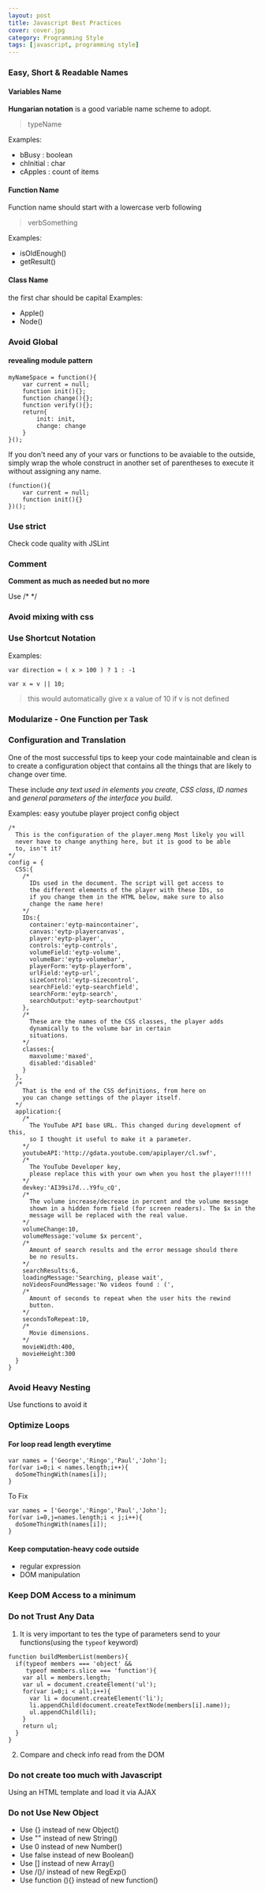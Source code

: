 ```yaml
---
layout: post
title: Javascript Best Practices
cover: cover.jpg
category: Programming Style
tags: [javascript, programming style]
---
```


### Easy, Short & Readable Names

#### Variables Name

**Hungarian notation** is a good variable name scheme to adopt.

> typeName

Examples:
- bBusy : boolean
- chInitial : char
- cApples : count of items

#### Function Name
Function name should start with a lowercase verb following 

>verbSomething

Examples:
- isOldEnough()
- getResult()

#### Class Name
the first char should be capital
Examples:
- Apple()
- Node()

### Avoid Global

#### revealing module pattern

```
myNameSpace = function(){
    var current = null;
    function init(){};
    function change(){};
    function verify(){};
    return{
        init: init,
        change: change
    }
}();
```

If you don't need any of your vars or functions to be avaiable to the outside, simply wrap the whole construct in another set of parentheses to execute it without assigning any name.

```
(function(){
    var current = null;
    function init(){}
})();
```

### Use strict

Check code quality with JSLint

### Comment

**Comment as much as needed but no more**

Use /\* \*/

### Avoid mixing with css

### Use Shortcut Notation

Examples:

```
var direction = ( x > 100 ) ? 1 : -1
```

```
var x = v || 10;
```

> this would automatically give x a value of 10 if v is not defined

### Modularize - One Function per Task

### Configuration and Translation

One of the most successful tips to keep your code maintainable and clean is to create a configuration object that contains all the things that are likely to change over time.

These include *any text used in elements you create*, *CSS class*, *ID names* and *general parameters of the interface you build*.

Examples: easy youtube player project config object

```
/*
  This is the configuration of the player.meng Most likely you will
  never have to change anything here, but it is good to be able 
  to, isn't it? 
*/
config = {
  CSS:{
    /* 
      IDs used in the document. The script will get access to 
      the different elements of the player with these IDs, so 
      if you change them in the HTML below, make sure to also 
      change the name here!
    */
    IDs:{
      container:'eytp-maincontainer',
      canvas:'eytp-playercanvas',
      player:'eytp-player',
      controls:'eytp-controls',
      volumeField:'eytp-volume',
      volumeBar:'eytp-volumebar',
      playerForm:'eytp-playerform',
      urlField:'eytp-url',
      sizeControl:'eytp-sizecontrol',
      searchField:'eytp-searchfield',
      searchForm:'eytp-search',
      searchOutput:'eytp-searchoutput'
    },
    /*
      These are the names of the CSS classes, the player adds
      dynamically to the volume bar in certain 
      situations.
    */
    classes:{
      maxvolume:'maxed',
      disabled:'disabled'
    }
  },
  /* 
    That is the end of the CSS definitions, from here on 
    you can change settings of the player itself. 
  */
  application:{
    /*
      The YouTube API base URL. This changed during development of this,
      so I thought it useful to make it a parameter.
    */
    youtubeAPI:'http://gdata.youtube.com/apiplayer/cl.swf',
    /* 
      The YouTube Developer key,
      please replace this with your own when you host the player!!!!!
    */
    devkey:'AI39si7d...Y9fu_cQ',
    /*
      The volume increase/decrease in percent and the volume message 
      shown in a hidden form field (for screen readers). The $x in the 
      message will be replaced with the real value.
    */
    volumeChange:10,
    volumeMessage:'volume $x percent',
    /*
      Amount of search results and the error message should there 
      be no results.
    */
    searchResults:6,
    loadingMessage:'Searching, please wait',
    noVideosFoundMessage:'No videos found : (',
    /*
      Amount of seconds to repeat when the user hits the rewind 
      button.
    */
    secondsToRepeat:10,
    /*
      Movie dimensions.
    */
    movieWidth:400,
    movieHeight:300
  }  
}
```

### Avoid Heavy Nesting

Use functions to avoid it

### Optimize Loops

#### For loop read length everytime

```
var names = ['George','Ringo','Paul','John'];
for(var i=0;i < names.length;i++){
  doSomeThingWith(names[i]);
}
```

To Fix

```
var names = ['George','Ringo','Paul','John'];
for(var i=0,j=names.length;i < j;i++){
  doSomeThingWith(names[i]);
}
```

#### Keep computation-heavy code outside
* regular expression
* DOM manipulation

### Keep DOM Access to a minimum

### Do not Trust Any Data

1. It is very important to tes the type of parameters send to your functions(using the `typeof` keyword)

```
function buildMemberList(members){
  if(typeof members === 'object' && 
     typeof members.slice === 'function'){
    var all = members.length;
    var ul = document.createElement('ul');
    for(var i=0;i < all;i++){
      var li = document.createElement('li');
      li.appendChild(document.createTextNode(members[i].name));
      ul.appendChild(li);
    }
    return ul;
  }
}
```

2. Compare and check info read from the DOM

### Do not create too much with Javascript

Using an HTML template and load it via AJAX

### Do not Use New Object

* Use {} instead of new Object()
* Use "" instead of new String()
* Use 0 instead of new Number()
* Use false instead of new Boolean()
* Use [] instead of new Array()
* Use /()/ instead of new RegExp()
* Use function (){} instead of new function()
